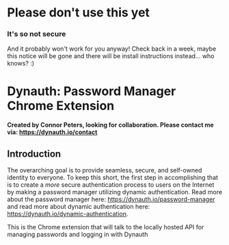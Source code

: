 # Please don't use this yet
### It's so not secure
And it probably won't work for you anyway! Check back in a week, maybe this notice will be gone and there will be install instructions instead... who knows? :)

# Dynauth: Password Manager Chrome Extension

#### Created by Connor Peters, looking for collaboration. Please contact me via: https://dynauth.io/contact

## Introduction
The overarching goal is to provide seamless, secure, and self-owned identity to everyone. To keep this short, the first step in accomplishing that is to create a *more* secure authentication process to users on the Internet by making a password manager utilizing dynamic authentication. Read more about the password manager here: https://dynauth.io/password-manager and read more about dynamic authentication here: https://dynauth.io/dynamic-authentication.

This is the Chrome extension that will talk to the locally hosted API for managing passwords and logging in with Dynauth